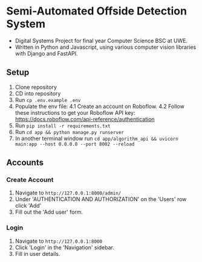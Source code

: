 # Semi-Automated Offside Detection System
- Digital Systems Project for final year Computer Science BSC at UWE.
- Written in Python and Javascript, using various computer vision libraries with Django and FastAPI.

## Setup
1.  Clone repository
2.  CD into repository
3.  Run `cp .env.example .env`
4.  Populate the env file:
    4.1 Create an account on Roboflow.
    4.2 Follow these instructions to get your Roboflow API key:
    https://docs.roboflow.com/api-reference/authentication
5.  Run `pip install -r requirements.txt`
5.  Run `cd app && python manage.py runserver`
6.  In another terminal window run `cd app/algorithm_api && uvicorn main:app --host 0.0.0.0 --port 8002 --reload`

## Accounts
### Create Account
1.  Navigate to `http://127.0.0.1:8000/admin/`
2.  Under 'AUTHENTICATION AND AUTHORIZATION' on the 'Users' row click 'Add'
3.  Fill out the 'Add user' form.

### Login
1.  Navigate to `http://127.0.0.1:8000`
2.  Click 'Login' in the 'Navigation' sidebar.
3.  Fill in user details.
